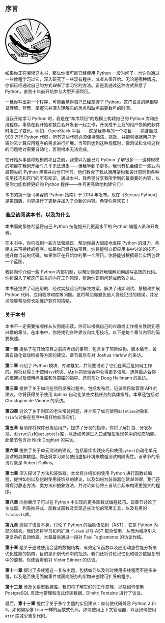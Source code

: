 ## 序言

![image](img/common01.jpg)

如果你正在阅读这本书，那么你很可能已经使用 Python 一段时间了。也许你通过一些教程学习过它，深入研究了一些现有程序，或者从零开始。无论是哪种情况，你都已经通过自己的方式*破解*了学习它的方法。正是我通过这种方式熟悉了 Python，直到十年前开始参与大型开源项目。

一旦你写出第一个程序，可能会觉得自己已经掌握了 Python。这门语言的确很容易理解。然而，掌握它并深入理解它的优点和缺点需要数年的时间。

当我开始学习 Python 时，我是在“车库项目”的规模上构建自己的 Python 库和应用程序。事情在我开始和数百名开发者一起工作，开发成千上万的用户依赖的软件时发生了变化。例如，OpenStack 平台——这是我参与的一个项目——包含超过 900 万行 Python 代码，所有这些代码必须保持简洁、高效，并能够根据用户所需的云计算应用程序的需求进行扩展。当项目达到这种规模时，像测试和文档这样的问题绝对需要自动化，否则根本无法完成。

在开始从事这种规模的项目之前，我曾以为自己对 Python 了解很多——这种规模的项目在我刚开始时几乎无法想象——但我学到了更多。我也有机会结识一些业内最顶尖的 Python 黑客并向他们学习。他们教会了我从通用架构和设计原则到各种实用技巧和窍门的所有知识。通过本书，我希望分享我所学到的最重要的内容，以便你也能构建更好的 Python 程序——并且更高效地构建它们！

本书的第一版《黑客的 Python 指南》于 2014 年发布。现在《Serious Python》是第四版，内容进行了更新并加入了全新的内容。希望你喜欢它！

### **谁应该阅读本书，以及为什么**

本书面向那些希望将自己 Python 技能提升到更高水平的 Python 编程人员和开发者。

在本书中，你将找到一些方法和建议，帮助你最大限度地发挥 Python 的潜力，构建未来可持续的程序。如果你已经在做项目，你将能够立即应用书中讨论的技巧，提升你当前的代码。如果你正在开始你的第一个项目，你将能够根据最佳实践创建一个蓝图。

我将向你介绍一些 Python 内部机制，以帮助你更好地理解如何编写高效的代码。你将深入了解这门语言的内在工作原理，帮助你识别问题或低效之处。

本书还提供了可应用的、经过实战验证的解决方案，解决了诸如测试、移植和扩展 Python 代码、应用程序和库等问题。这将帮助你避免他人曾经犯过的错误，并发现能够帮助你长期维护软件的策略。

### **关于本书**

本书不一定需要按顺序从头到尾阅读。你可以根据自己的兴趣或工作相关性跳到感兴趣的章节。在本书中，你将找到各种建议和实用技巧。以下是每个章节内容的简要概述。

**第一章** 提供了在开始项目之前应考虑的事项，包含关于项目结构、版本编号、设置自动化错误检查等方面的建议。章节最后有对 Joshua Harlow 的采访。

**第二章** 介绍了 Python 模块、库和框架，并简要讨论了它们在幕后是如何工作的。你将获得关于使用`sys`模块、从`pip`包管理器中获得更多信息、选择最适合你的框架以及使用标准库和外部库的指导。还包含对 Doug Hellmann 的采访。

**第三章** 提供了关于如何在项目发展过程中，包括发布后，记录项目和管理 API 的建议。你将获得关于使用 Sphinx 自动化某些文档任务的具体指导。本章还包括对 Christophe de Vienne 的采访。

**第四章** 讨论了关于时区的老生常谈问题，并介绍了如何使用`datetime`对象和`tzinfo`对象在程序中最好地处理它们。

**第五章** 帮助你将软件分发给用户，提供了分发的指导。你将了解打包、分发标准、`distutils`和`setuptools`库，以及如何通过入口点轻松发现包中的动态功能。此章节包含对 Nick Coghlan 的采访。

**第六章** 提供了关于单元测试的建议，包括最佳实践技巧和使用`pytest`自动化单元测试的具体教程。你还将学习如何使用虚拟环境来增强测试的隔离性。该章节的采访对象是 Robert Collins。

**第七章** 深入探讨了方法和装饰器。本文将介绍如何使用 Python 进行函数式编程，提供如何以及何时使用装饰器的建议，以及如何为装饰器创建*装饰器*。我们还将探讨静态方法、类方法和抽象方法，并讨论如何将三者结合起来构建更强大的程序。

**第八章** 向你展示了可以在 Python 中实现的更多函数式编程技巧。该章节讨论了生成器、列表推导式、函数式函数及实现这些功能的常用工具，以及有用的`functools`库。

**第九章** 透视了语言本身，讨论了 Python 的抽象语法树（AST），它是 Python 内部的结构。我们还将学习如何扩展 `flake8` 以与 AST 配合使用，从而为程序引入更复杂的自动检查。本章最后通过一段对 Paul Tagliamonte 的访谈作结。

**第十章** 是关于通过使用合适的数据结构、有效定义函数以及应用动态性能分析来优化性能的指南，目的是识别代码中的瓶颈。我们还将讨论记忆化和减少数据复制中的浪费。你还会看到对 Victor Stinner 的访谈。

**第十一章** 探讨了多线程这一复杂主题，包括如何以及何时使用多线程而不是多进程，以及是否使用面向事件或面向服务的架构来创建可扩展的程序。

**第十二章** 涉及关系型数据库。我们将了解它们的工作原理，以及如何使用 PostgreSQL 高效地管理和流式传输数据。Dimitri Fontaine 进行了访谈。

最后，**第十三章** 提供了关于多个主题的实用建议：如何使代码兼容 Python 2 和 3，如何编写像 Lisp 一样的函数式代码，如何使用上下文管理器，以及如何使用 `attr` 库减少重复代码。
